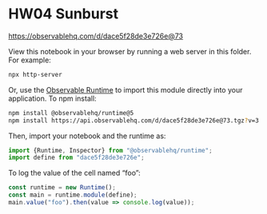 # HW04 Sunburst

https://observablehq.com/d/dace5f28de3e726e@73

View this notebook in your browser by running a web server in this folder. For
example:

~~~sh
npx http-server
~~~

Or, use the [Observable Runtime](https://github.com/observablehq/runtime) to
import this module directly into your application. To npm install:

~~~sh
npm install @observablehq/runtime@5
npm install https://api.observablehq.com/d/dace5f28de3e726e@73.tgz?v=3
~~~

Then, import your notebook and the runtime as:

~~~js
import {Runtime, Inspector} from "@observablehq/runtime";
import define from "dace5f28de3e726e";
~~~

To log the value of the cell named “foo”:

~~~js
const runtime = new Runtime();
const main = runtime.module(define);
main.value("foo").then(value => console.log(value));
~~~

